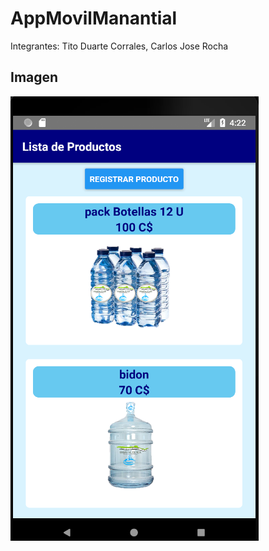 # AppMovilManantial
Integrantes: Tito Duarte Corrales, Carlos Jose Rocha
## Imagen
![Screenshot](assets/capturaproducto.PNG)

